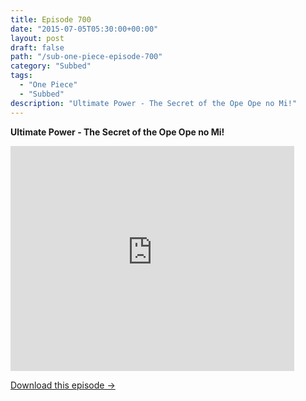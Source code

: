 ```yaml
---
title: Episode 700
date: "2015-07-05T05:30:00+00:00"
layout: post
draft: false
path: "/sub-one-piece-episode-700"
category: "Subbed"
tags:
  - "One Piece"
  - "Subbed"
description: "Ultimate Power - The Secret of the Ope Ope no Mi!"
---
```


**Ultimate Power - The Secret of the Ope Ope no Mi!**

<iframe width="640" height="360" src="https://www.rapidvideo.com/e/G6FRPGGX30" frameborder="0" marginwidth=0 marginheight=0 scrolling=no allowfullscreen style="max-width:90%;"></iframe>

<a href="http://ouo.io/qs/eCodkFEQ?s=https://www.rapidvideo.com/d/G6FRPGGX30" class="styled_a">Download this episode →</a>

